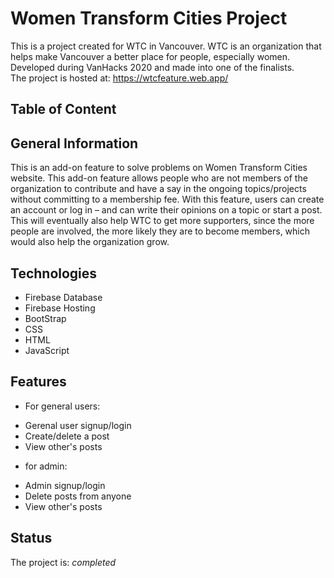 # Women Transform Cities Project
This is a project created for WTC in Vancouver. WTC is an organization that helps make Vancouver a better place for people, especially women.
</br>
Developed during VanHacks 2020 and made into one of the finalists.
</br>
The project is hosted at: https://wtcfeature.web.app/

## Table of Content

## General Information
This is an add-on feature to solve problems on Women Transform Cities website.
This add-on feature allows people who are not members of the organization to contribute and have a say in the ongoing topics/projects without committing to a membership fee. With this feature, users can create an account or log in – and can write their opinions on a topic or start a post.
This will eventually also help WTC to get more supporters, since the more people are involved, the more likely they are to become members, which would also help the organization grow.

## Technologies
* Firebase Database
* Firebase Hosting
* BootStrap
* CSS
* HTML
* JavaScript

## Features
* For general users:
- Gerenal user signup/login
- Create/delete a post
- View other's posts
* for admin:
- Admin signup/login
- Delete posts from anyone
- View other's posts

## Status
The project is: _completed_

